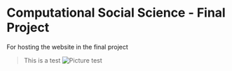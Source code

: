 # Computational Social Science - Final Project
For hosting the website in the final project
> This is a test
![Picture test](Wordcloud.png)
